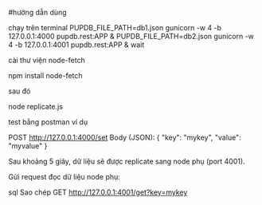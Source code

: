 #hướng dẫn dùng

chạy trên terminal
PUPDB_FILE_PATH=db1.json gunicorn -w 4 -b 127.0.0.1:4000 pupdb.rest:APP &
PUPDB_FILE_PATH=db2.json gunicorn -w 4 -b 127.0.0.1:4001 pupdb.rest:APP &
wait

cài thư viện node-fetch

npm install node-fetch

sau đó

node replicate.js

test bằng postman
ví dụ

POST http://127.0.0.1:4000/set
Body (JSON):
{
"key": "mykey",
"value": "myvalue"
}

Sau khoảng 5 giây, dữ liệu sẽ được replicate sang node phụ (port 4001).

Gửi request đọc dữ liệu node phụ:

sql
Sao chép
GET http://127.0.0.1:4001/get?key=mykey
